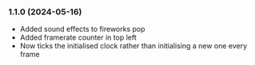 ### 1.1.0 (2024-05-16)

- Added sound effects to fireworks pop
- Added framerate counter in top left
- Now ticks the initialised clock rather than initialising a new one every frame